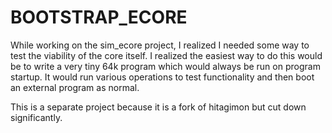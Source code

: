 # BOOTSTRAP_ECORE

While working on the sim_ecore project, I realized I needed some way to test
the viability of the core itself. I realized the easiest way to do this would
be to write a very tiny 64k program which would always be run on program
startup. It would run various operations to test functionality and then boot an
external program as normal.

This is a separate project because it is a fork of hitagimon but cut down
significantly.

